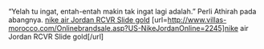 “Yelah tu ingat, entah-entah makin tak ingat lagi adalah.” Perli Athirah pada abangnya.
 <a href="http://www.villas-morocco.com/Onlinebrandsale.asp?US-NikeJordanOnline=2245" >nike air Jordan RCVR Slide gold</a>
[url=http://www.villas-morocco.com/Onlinebrandsale.asp?US-NikeJordanOnline=2245]nike air Jordan RCVR Slide gold[/url]